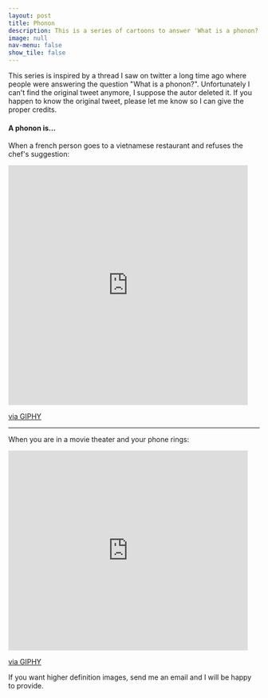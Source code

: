 ```yaml
---
layout: post
title: Phonon
description: This is a series of cartoons to answer 'What is a phonon?' Wrong answers only!
image: null
nav-menu: false
show_tile: false
---
```


<p>This series is inspired by a thread I saw on twitter a long time ago where people were answering the question "What is a phonon?". Unfortunately I can't find the original tweet anymore, I suppose the autor deleted it. If you happen to know the original tweet, please let me know so I can give the proper credits.</p>

<h4>A phonon is...</h4>
<p>When a french person goes to a vietnamese restaurant and refuses the chef's suggestion:</p>

<iframe src="https://giphy.com/embed/UShgCD2xe2M4AKmhPc" width="480" height="480" frameBorder="0" class="giphy-embed" allowFullScreen></iframe><p><a href="https://giphy.com/gifs/UShgCD2xe2M4AKmhPc">via GIPHY</a></p> 


<hr />
<p> When you are in a movie theater and your phone rings:</p>
<iframe src="https://giphy.com/embed/XDLAsVyZSsY7M02hNi" width="480" height="400" frameBorder="0" class="giphy-embed" allowFullScreen></iframe><p><a href="https://giphy.com/gifs/XDLAsVyZSsY7M02hNi">via GIPHY</a></p>




<p>If you want higher definition images, send me an email and I will be happy to provide.</p>